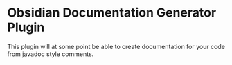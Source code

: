 # Obsidian Documentation Generator Plugin

This plugin will at some point be able to create documentation for your code from javadoc style comments.
